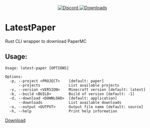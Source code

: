 <div align="center">
  <a href="https://discord.shaybox.com">
    <img alt="Discord" src="https://img.shields.io/discord/824865729445888041?color=404eed&label=Discord&logo=Discord&logoColor=FFFFFF">
  </a>
  <a href="https://github.com/shaybox/latestpaper/releases/latest">
    <img alt="Downloads" src="https://img.shields.io/github/downloads/shaybox/latestpaper/total?color=3fb950&label=Downloads&logo=github&logoColor=FFFFFF">
  </a>
</div>

# LatestPaper

Rust CLI wrapper to download PaperMC

## Usage:
```
Usage: latest-paper [OPTIONS]

Options:
  -p, --project <PROJECT>    [default: paper]
      --projects             List available projects
  -v, --version <VERSION>    Minecraft version [default: latest]
  -b, --build <BUILD>        Build of version [default: -1]
  -d, --download <DOWNLOAD>  [default: application]
      --downloads            List available downloads
  -o, --output <OUTPUT>      Output file name [default: source]
  -h, --help                 Print help information
```

[Download](https://github.com/ShayBox/LatestPaper/releases/latest)
